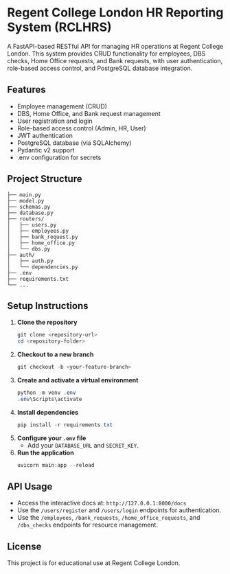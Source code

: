 # Regent College London HR Reporting System (RCLHRS)

A FastAPI-based RESTful API for managing HR operations at Regent College London. This system provides CRUD functionality for employees, DBS checks, Home Office requests, and Bank requests, with user authentication, role-based access control, and PostgreSQL database integration.

## Features

- Employee management (CRUD)
- DBS, Home Office, and Bank request management
- User registration and login
- Role-based access control (Admin, HR, User)
- JWT authentication
- PostgreSQL database (via SQLAlchemy)
- Pydantic v2 support
- .env configuration for secrets

## Project Structure

```
├── main.py
├── model.py
├── schemas.py
├── database.py
├── routers/
│   ├── users.py
│   ├── employees.py
│   ├── bank_request.py
│   ├── home_office.py
│   └── dbs.py
├── auth/
│   ├── auth.py
│   └── dependencies.py
├── .env
├── requirements.txt
└── ...
```

## Setup Instructions

1. **Clone the repository**
   ```powershell
   git clone <repository-url>
   cd <repository-folder>
   ```
2. **Checkout to a new branch**
   ```powershell
   git checkout -b <your-feature-branch>
   ```
3. **Create and activate a virtual environment**
   ```powershell
   python -m venv .env
   .env\Scripts\activate
   ```
4. **Install dependencies**
   ```powershell
   pip install -r requirements.txt
   ```
5. **Configure your `.env` file**
   - Add your `DATABASE_URL` and `SECRET_KEY`.
6. **Run the application**
   ```powershell
   uvicorn main:app --reload
   ```

## API Usage

- Access the interactive docs at: `http://127.0.0.1:8000/docs`
- Use the `/users/register` and `/users/login` endpoints for authentication.
- Use the `/employees`, `/bank_requests`, `/home_office_requests`, and `/dbs_checks` endpoints for resource management.

## License

This project is for educational use at Regent College London.
